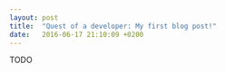 ```yaml
---
layout: post
title:  "Quest of a developer: My first blog post!"
date:   2016-06-17 21:10:09 +0200
---
```


TODO